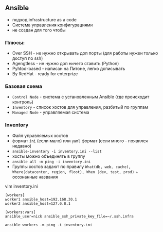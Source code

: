 ## Ansible

- подход infrastructure as a code
- Система управления конфигурациями
- не создан для того чтобы

### Плюсы:

- Over SSH - не нужно открывать доп порты (для работы нужен только доступ по ssh)
- Agengtless - не нужно доп ничего ставить (Python)
- Pyhtod-based - написан на Питоне, легко дописывать
- By RedHat - ready for enterprize

### Базовая схема
- `Control Node` - система с установленным Ansible (где происходит контроль)
- `Inventory` - список хостов для управления, разбитый по группам
- `Managed Node` - управляемая система

### Inventory
- Файл управляемых хостов
- формат `ini` (если мало) или `yaml` формат (если много - появился недавно)
- `ansible-inventory -i inventory.ini --list`
- хосты можно объединять в группу
- `ansible all -m ping -i inventory.ini`
- Группы хостов задают по правилу `What(db, web, cache), Where(datacenter, region, floot), When (dev, test, prod)` + осознанные названия


vim inventory.ini
```
[workers]
worker1 ansible_host=192.168.30.1
worker2 ansible_host=127.0.0.1

[workers:vars]
ansible_user=nick ansible_ssh_private_key_file=~/.ssh.infra
```

```
ansible workers -m ping -i inventory.ini
```

